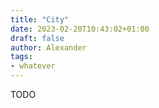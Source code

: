 ```yaml
---
title: "City"
date: 2023-02-20T10:43:02+01:00
draft: false
author: Alexander
tags:
- whatever
---
```


TODO

